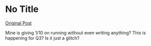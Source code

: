 # No Title

[Original Post](https://discourse.onlinedegree.iitm.ac.in/t/165959/231)

<p>Mine is giving 1/10 on running without even writing anything? This is happening for Q3? Is it just a glitch?</p>